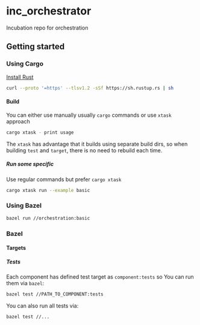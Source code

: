 # inc_orchestrator
Incubation repo for orchestration


## Getting started

### Using Cargo

[Install Rust](https://www.rust-lang.org/tools/install)

```bash
curl --proto '=https' --tlsv1.2 -sSf https://sh.rustup.rs | sh
```

#### Build

You can either use manually usually `cargo` commands or use `xtask` approach

```bash
cargo xtask - print usage
```

The `xtask` has advantage that it builds using separate build dirs, so when building `test` and `target`, there is no need to rebuild each time.

##### Run some specific
Use regular commands but prefer `cargo xtask`

```bash
cargo xtask run --example basic
```

### Using Bazel
```bash
bazel run //orchestration:basic
```


### Bazel

#### Targets

##### Tests

Each component has defined test target as `component:tests` so You can run them via `bazel`:
```txt
bazel test //PATH_TO_COMPONENT:tests
```

You can also run all tests via:
```txt
bazel test //...
```
